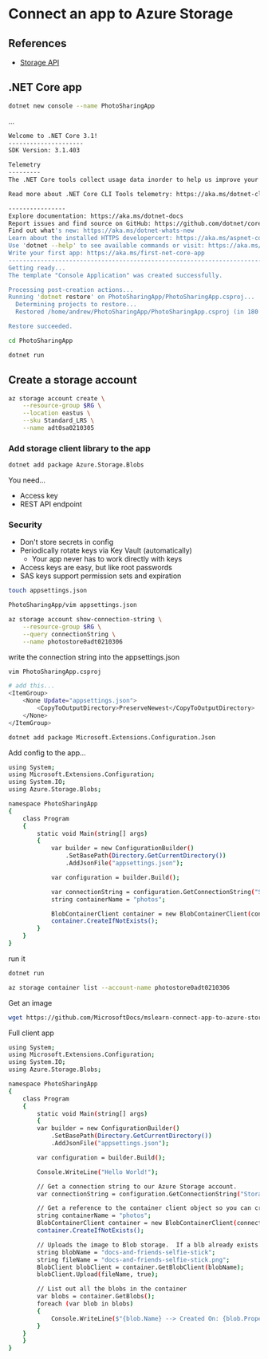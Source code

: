 # Connect an app to Azure Storage

## References

- [Storage API](https://docs.microsoft.com/en-us/rest/api/storageservices/blob-service-rest-api)


## .NET Core app

```sh
dotnet new console --name PhotoSharingApp
```
...

```sh
Welcome to .NET Core 3.1!
---------------------
SDK Version: 3.1.403

Telemetry
---------
The .NET Core tools collect usage data inorder to help us improve your experience.The data is anonymous. It is collected byMicrosoft and shared with the community. You can opt-out of telemetry by setting the DOTNET_CLI_TELEMETRY_OPTOUT environment variable to '1' or 'true' using your favorite shell.

Read more about .NET Core CLI Tools telemetry: https://aka.ms/dotnet-cli-telemetry

----------------
Explore documentation: https://aka.ms/dotnet-docs
Report issues and find source on GitHub: https://github.com/dotnet/core
Find out what's new: https://aka.ms/dotnet-whats-new
Learn about the installed HTTPS developercert: https://aka.ms/aspnet-core-https
Use 'dotnet --help' to see available commands or visit: https://aka.ms/dotnet-cli-docs
Write your first app: https://aka.ms/first-net-core-app
--------------------------------------------------------------------------------------
Getting ready...
The template "Console Application" was created successfully.

Processing post-creation actions...
Running 'dotnet restore' on PhotoSharingApp/PhotoSharingApp.csproj...
  Determining projects to restore...
  Restored /home/andrew/PhotoSharingApp/PhotoSharingApp.csproj (in 180 ms).

Restore succeeded.
```

```sh
cd PhotoSharingApp

dotnet run
```


## Create a storage account

```sh
az storage account create \
    --resource-group $RG \
    --location eastus \
    --sku Standard_LRS \
    --name adt0sa0210305
```


### Add storage client library to the app

```sh
dotnet add package Azure.Storage.Blobs
```

You need...
- Access key
- REST API endpoint

### Security

- Don't store secrets in config
- Periodically rotate keys via Key Vault (automatically)
    - Your app never has to work directly with keys
- Access keys are easy, but like root passwords
- SAS keys support permission sets and expiration


```sh
touch appsettings.json

PhotoSharingApp/vim appsettings.json

az storage account show-connection-string \
    --resource-group $RG \
    --query connectionString \
    --name photostore0adt0210306
```

write the connection string into the appsettings.json

```sh
vim PhotoSharingApp.csproj

# add this...
<ItemGroup>
    <None Update="appsettings.json">
        <CopyToOutputDirectory>PreserveNewest</CopyToOutputDirectory>
    </None>
</ItemGroup>
```

```sh
dotnet add package Microsoft.Extensions.Configuration.Json
```

Add config to the app...

```sh
using System;
using Microsoft.Extensions.Configuration;
using System.IO;
using Azure.Storage.Blobs;

namespace PhotoSharingApp
{
    class Program
    {
        static void Main(string[] args)
        {
            var builder = new ConfigurationBuilder()
                .SetBasePath(Directory.GetCurrentDirectory())
                .AddJsonFile("appsettings.json");

            var configuration = builder.Build();

            var connectionString = configuration.GetConnectionString("StorageAccount");
            string containerName = "photos";

            BlobContainerClient container = new BlobContainerClient(connectionString, containerName);
            container.CreateIfNotExists();
        }
    }
}
```

run it

```sh
dotnet run
```

```sh
az storage container list --account-name photostore0adt0210306
```

Get an image

```sh
wget https://github.com/MicrosoftDocs/mslearn-connect-app-to-azure-storage/blob/main/images/docs-and-friends-selfie-stick.png?raw=true -O docs-and-friends-selfie-stick.png
```

Full client app

```sh
using System;
using Microsoft.Extensions.Configuration;
using System.IO;
using Azure.Storage.Blobs;

namespace PhotoSharingApp
{
    class Program
    {
        static void Main(string[] args)
        {
        var builder = new ConfigurationBuilder()
            .SetBasePath(Directory.GetCurrentDirectory())
            .AddJsonFile("appsettings.json");

        var configuration = builder.Build();

        Console.WriteLine("Hello World!");

        // Get a connection string to our Azure Storage account.
        var connectionString = configuration.GetConnectionString("StorageAccount");

        // Get a reference to the container client object so you can create the "photos" container
        string containerName = "photos";
        BlobContainerClient container = new BlobContainerClient(connectionString, containerName);
        container.CreateIfNotExists();

        // Uploads the image to Blob storage.  If a blb already exists with this name it will be overwritten
        string blobName = "docs-and-friends-selfie-stick";
        string fileName = "docs-and-friends-selfie-stick.png";
        BlobClient blobClient = container.GetBlobClient(blobName);
        blobClient.Upload(fileName, true);

        // List out all the blobs in the container
        var blobs = container.GetBlobs();
        foreach (var blob in blobs)
        {
            Console.WriteLine($"{blob.Name} --> Created On: {blob.Properties.CreatedOn:yyyy-MM-dd HH:mm:ss}  Size: {blob.Properties.ContentLength}");
        }
    }
    }
}
```
